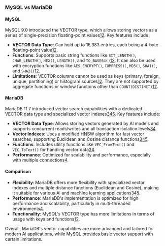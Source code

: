 ### MySQL vs MariaDB

#### **MySQL**

MySQL 9.0 introduced the VECTOR type, which allows storing vectors as a series of single-precision floating-point values[1](https://dev.mysql.com/doc/refman/9.0/en/vector.html)[2](https://docs.oracle.com/cd/E17952_01/mysql-9.2-en/vector.html). Key features include:

- **VECTOR Data Type**: Can hold up to 16,383 entries, each being a 4-byte floating-point value[1](https://dev.mysql.com/doc/refman/9.0/en/vector.html)[2](https://docs.oracle.com/cd/E17952_01/mysql-9.2-en/vector.html).
- **Functions**: Supports basic string functions like `BIT_LENGTH()`, `CHAR_LENGTH()`, `HEX()`, `LENGTH()`, and `TO_BASE64()`[1](https://dev.mysql.com/doc/refman/9.0/en/vector.html)[2](https://docs.oracle.com/cd/E17952_01/mysql-9.2-en/vector.html). It can also be used with encryption functions like `AES_ENCRYPT()`, `COMPRESS()`, `MD5()`, `SHA1()`, and `SHA2()`[1](https://dev.mysql.com/doc/refman/9.0/en/vector.html)[2](https://docs.oracle.com/cd/E17952_01/mysql-9.2-en/vector.html).
- **Limitations**: VECTOR columns cannot be used as keys (primary, foreign, unique, partitioning) or histogram sources[1](https://dev.mysql.com/doc/refman/9.0/en/vector.html)[2](https://docs.oracle.com/cd/E17952_01/mysql-9.2-en/vector.html). They are not supported by aggregate functions or window functions other than `COUNT(DISTINCT)`[1](https://dev.mysql.com/doc/refman/9.0/en/vector.html)[2](https://docs.oracle.com/cd/E17952_01/mysql-9.2-en/vector.html).

#### **MariaDB**

MariaDB 11.7 introduced vector search capabilities with a dedicated VECTOR data type and specialized vector indexes[3](https://mariadb.com/kb/en/vector-overview/)[4](https://mariadb.org/projects/mariadb-vector/)[5](https://mariadb.com/kb/en/vector/). Key features include:

- **VECTOR Data Type**: Allows storing vectors generated by AI models and supports concurrent reads/writes and all transaction isolation levels[3](https://mariadb.com/kb/en/vector-overview/)[4](https://mariadb.org/projects/mariadb-vector/).
- **Vector Indexes**: Uses a modified HNSW algorithm for fast vector searches, supporting Euclidean and Cosine distance functions[3](https://mariadb.com/kb/en/vector-overview/)[4](https://mariadb.org/projects/mariadb-vector/)[5](https://mariadb.com/kb/en/vector/).
- **Functions**: Includes utility functions like `VEC_FromText()` and `VEC_ToText()` for handling vector data[3](https://mariadb.com/kb/en/vector-overview/)[4](https://mariadb.org/projects/mariadb-vector/).
- **Performance**: Optimized for scalability and performance, especially with multiple connections[4](https://mariadb.org/projects/mariadb-vector/).

#### **Comparison**

- **Flexibility**: MariaDB offers more flexibility with specialized vector indexes and multiple distance functions (Euclidean and Cosine), making it suitable for various AI and machine learning applications[3](https://mariadb.com/kb/en/vector-overview/)[4](https://mariadb.org/projects/mariadb-vector/)[5](https://mariadb.com/kb/en/vector/).
- **Performance**: MariaDB's implementation is optimized for high performance and scalability, particularly in multi-threaded environments[4](https://mariadb.org/projects/mariadb-vector/).
- **Functionality**: MySQL's VECTOR type has more limitations in terms of usage with keys and functions[1](https://dev.mysql.com/doc/refman/9.0/en/vector.html)[2](https://docs.oracle.com/cd/E17952_01/mysql-9.2-en/vector.html).

Overall, MariaDB's vector capabilities are more advanced and tailored for modern AI applications, while MySQL provides basic vector support with certain limitations.
